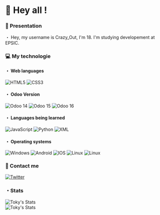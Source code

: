 # 👋 Hey all !
<h3> 🤗 Presentation</h3>
・  Hey, my username is Crazy_Out, I'm 18. I'm studying developement at EPSIC.

<h3>💻 My technologie</h3>
<h4>・ Web languages</h4>
<p>
  <img alt="HTML5" src="https://img.shields.io/badge/html5-%23E34F26.svg?style=for-the-badge&logo=html5&logoColor=white"/>
  <img alt="CSS3" src="https://img.shields.io/badge/css3-%231572B6.svg?style=for-the-badge&logo=css3&logoColor=white"/>
</p>

<h4>・ Odoo Version</h4>
<p>
  <img alt="Odoo 14" src="https://img.shields.io/badge/Odoo-14-%23F9F9F9"/>
  <img alt="Odoo 15" src="https://img.shields.io/badge/Odoo-15-%23714B67"/>
  <img alt="Odoo 16" src="https://img.shields.io/badge/Odoo-16-%2300A09D"/>
</p>  

<h4>・ Languages being learned</h4>
<p>
  <img alt="JavaScript" src="https://img.shields.io/badge/JavaScript-323330?style=for-the-badge&logo=javascript&logoColor=F7DF1E"/>
  <img alt="Python" src="https://img.shields.io/badge/Python-14354C?style=for-the-badge&logo=python&logoColor=white"/>
  <img alt="XML" src="https://img.shields.io/badge/Xml-14354C?style=for-the-badge&logo=xml&logoColor=white"/>
</p>  

<h4>・ Operating systems</h4>
<p>
  <img alt="Windows" src="https://img.shields.io/badge/Windows-0078D6?style=for-the-badge&logo=windows&logoColor=white"/>
  <img alt="Android" src="https://img.shields.io/badge/Android-3DDC84?style=for-the-badge&logo=android&logoColor=white"/>
  <img alt="IOS" src="https://img.shields.io/badge/iOS-000000?style=for-the-badge&logo=ios&logoColor=white"/>
  <img alt="Linux" src="https://img.shields.io/badge/linux-323330?style=for-the-badge&logo=linux&logoColor=white"/>
  <img alt="Linux" src="https://img.shields.io/badge/Macos-0078D6?style=for-the-badge&logo=macos&logoColor=white  "/>
</p>
                                
<h3>🔎 Contact me</h3>
<p>
  <a href="https://twitter.com/CrazyOutOFF"><img alt="Twitter" src="https://img.shields.io/badge/Twitter-%231DA1F2.svg?style=for-the-badge&logo=Twitter&logoColor=white"/></a>
</p>

<h3>・Stats</h3>
<img align="center" alt="Toky's Stats" src="https://github-readme-stats.vercel.app/api?username=CrazyOutOff&show_icons=true&hide_border=true&theme=tokyonight" />
<br/>
<img align="center" alt="Toky's Stats" src="https://github-readme-stats.vercel.app/api/top-langs/?username=CrazyOutOff&show_icons=true&layout=compact&hide_border=true&theme=tokyonight" />

